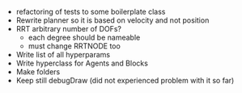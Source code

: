 *  refactoring of tests to some boilerplate class 
* Rewrite planner so it is based on velocity and not position
* RRT arbitrary number of DOFs?
    * each degree should be nameable
    * must change RRTNODE too
* Write list of all hyperparams
* Write hyperclass for Agents and Blocks
* Make folders
* Keep still debugDraw (did not experienced problem with it so far)